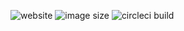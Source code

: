 ![website](https://img.shields.io/website?up_message=online&url=http%3A%2F%2Fcontractor.dev.uyenng.codes%2F)
![image size](https://img.shields.io/docker/image-size/uyennguyen16900/contractor-project)
![circleci build](https://img.shields.io/circleci/build/github/uyennguyen16900/contractor-project)
